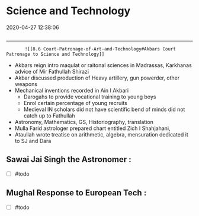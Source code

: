 # Science and Technology
2020-04-27 12:38:06
```toc
```
---

           ![[8.6 Court-Patronage-of-Art-and-Technology#Akbars Court Patronage to Science and Technology]]
-   Akbars reign intro maqulat or raitonal sciences in Madrassas, Karkhanas advice of Mir Fathullah Shirazi
-   Akbar discussed production of Heavy artillery, gun powerder, other weapons
-   Mechanical inventions recorded in Ain I Akbari
    -   Darogahs to provide vocational training to young boys
    -   Enrol certain percentage of young recruits
    -   Medieval IN scholars did not have scientific bend of minds did not catch up to Fathullah
-   Astronomy, Mathematics, GS, Historiography, translation
-   Mulla Farid astrologer prepared chart entitled Zich I Shahjahani,
-   Ataullah wrote treatise on arithmetic, algebra, mensuration dedicated it to SJ and Dara


## Sawai Jai Singh the Astronomer :
- [ ] #todo 

## Mughal Response to European Tech :
- [ ] #todo 



